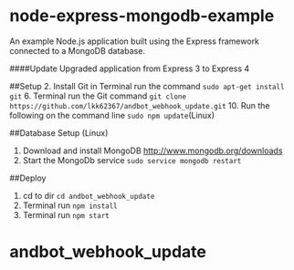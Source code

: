 node-express-mongodb-example
===========================

An example Node.js application built using the Express framework connected to a MongoDB database.


####Update
Upgraded application from Express 3 to Express 4

##Setup
2.  Install Git in Terminal run the command `sudo apt-get install git`
6.  Terminal run the Git command `git clone https://github.com/lkk62367/andbot_webhook_update.git`
10. Run the following on the command line  `sudo npm update`(Linux)

##Database Setup (Linux)
1.  Download and install MongoDB http://www.mongodb.org/downloads
2.  Start the MongoDb service `sudo service mongodb restart`

##Deploy
1. cd to dir `cd andbot_webhook_update`
2. Terminal run `npm install`
3. Terminal run `npm start`


# andbot_webhook_update
